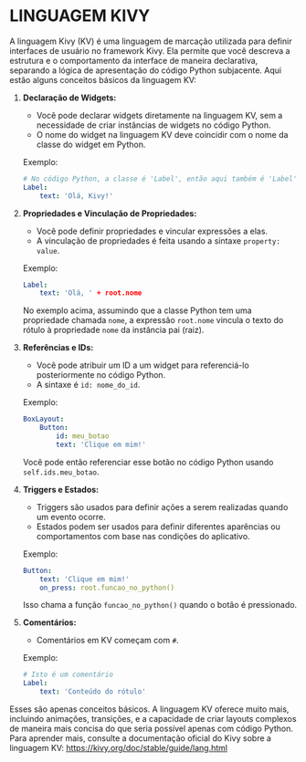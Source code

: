 # LINGUAGEM KIVY
A linguagem Kivy (KV) é uma linguagem de marcação utilizada para definir interfaces de usuário no framework Kivy. Ela permite que você descreva a estrutura e o comportamento da interface de maneira declarativa, separando a lógica de apresentação do código Python subjacente. Aqui estão alguns conceitos básicos da linguagem KV:

1. **Declaração de Widgets:**
   - Você pode declarar widgets diretamente na linguagem KV, sem a necessidade de criar instâncias de widgets no código Python.
   - O nome do widget na linguagem KV deve coincidir com o nome da classe do widget em Python.

   Exemplo:
   ```yaml
   # No código Python, a classe é 'Label', então aqui também é 'Label'
   Label:
       text: 'Olá, Kivy!'
   ```

2. **Propriedades e Vinculação de Propriedades:**
   - Você pode definir propriedades e vincular expressões a elas.
   - A vinculação de propriedades é feita usando a sintaxe `property: value`.

   Exemplo:
   ```yaml
   Label:
       text: 'Olá, ' + root.nome
   ```

   No exemplo acima, assumindo que a classe Python tem uma propriedade chamada `nome`, a expressão `root.nome` vincula o texto do rótulo à propriedade `nome` da instância pai (raiz).

3. **Referências e IDs:**
   - Você pode atribuir um ID a um widget para referenciá-lo posteriormente no código Python.
   - A sintaxe é `id: nome_do_id`.

   Exemplo:
   ```yaml
   BoxLayout:
       Button:
           id: meu_botao
           text: 'Clique em mim!'
   ```

   Você pode então referenciar esse botão no código Python usando `self.ids.meu_botao`.

4. **Triggers e Estados:**
   - Triggers são usados para definir ações a serem realizadas quando um evento ocorre.
   - Estados podem ser usados para definir diferentes aparências ou comportamentos com base nas condições do aplicativo.

   Exemplo:
   ```yaml
   Button:
       text: 'Clique em mim!'
       on_press: root.funcao_no_python()
   ```

   Isso chama a função `funcao_no_python()` quando o botão é pressionado.

5. **Comentários:**
   - Comentários em KV começam com `#`.

   Exemplo:
   ```yaml
   # Isto é um comentário
   Label:
       text: 'Conteúdo do rótulo'
   ```

Esses são apenas conceitos básicos. A linguagem KV oferece muito mais, incluindo animações, transições, e a capacidade de criar layouts complexos de maneira mais concisa do que seria possível apenas com código Python. Para aprender mais, consulte a documentação oficial do Kivy sobre a linguagem KV: https://kivy.org/doc/stable/guide/lang.html